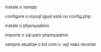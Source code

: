 instale o xampp

configure o mysql igual está no config.php

instale o phpmyadmin

importe o sql pelo phpmyadmin

sempre atualize o bd com o .sql mais recente